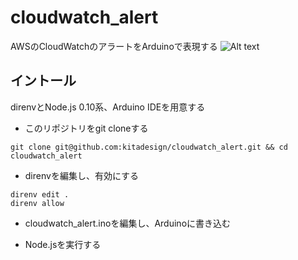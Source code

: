 # cloudwatch_alert
AWSのCloudWatchのアラートをArduinoで表現する
![Alt text](http://blog.picomon.jp/tech/wp-content/uploads/sites/5/2015/08/2015-08-03-20.23.40.jpg)

## イントール
direnvとNode.js 0.10系、Arduino IDEを用意する

* このリポジトリをgit cloneする
```
git clone git@github.com:kitadesign/cloudwatch_alert.git && cd cloudwatch_alert
```

* direnvを編集し、有効にする
```
direnv edit .
direnv allow
```

* cloudwatch_alert.inoを編集し、Arduinoに書き込む

* Node.jsを実行する
